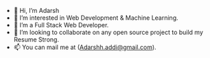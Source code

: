 - 👋 Hi, I’m Adarsh
- 👀 I’m interested in Web Development & Machine Learning.
- 🌱 I’m a Full Stack Web Developer.
- 💞️ I’m looking to collaborate on any open source project to build my Resume Strong.
- 📫 You can mail me at (Adarshh.addi@gmail.com).

<!---
drshtaant/drshtaant is a ✨ special ✨ repository because its `README.md` (this file) appears on your GitHub profile.
You can click the Preview link to take a look at your changes.
--->
